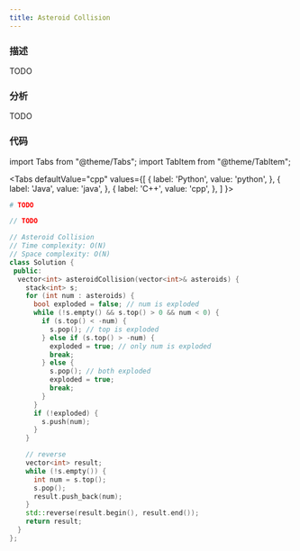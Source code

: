 ```yaml
---
title: Asteroid Collision
---
```


### 描述

TODO

### 分析

TODO

### 代码

import Tabs from "@theme/Tabs";
import TabItem from "@theme/TabItem";

<Tabs
defaultValue="cpp"
values={[
{ label: 'Python', value: 'python', },
{ label: 'Java', value: 'java', },
{ label: 'C++', value: 'cpp', },
]
}>
<TabItem value="python">

```python
# TODO
```

</TabItem>
<TabItem value="java">

```java
// TODO
```

</TabItem>
<TabItem value="cpp">

```cpp
// Asteroid Collision
// Time complexity: O(N)
// Space complexity: O(N)
class Solution {
 public:
  vector<int> asteroidCollision(vector<int>& asteroids) {
    stack<int> s;
    for (int num : asteroids) {
      bool exploded = false; // num is exploded
      while (!s.empty() && s.top() > 0 && num < 0) {
        if (s.top() < -num) {
          s.pop(); // top is exploded
        } else if (s.top() > -num) {
          exploded = true; // only num is exploded
          break;
        } else {
          s.pop(); // both exploded
          exploded = true;
          break;
        }
      }
      if (!exploded) {
        s.push(num);
      }
    }

    // reverse
    vector<int> result;
    while (!s.empty()) {
      int num = s.top();
      s.pop();
      result.push_back(num);
    }
    std::reverse(result.begin(), result.end());
    return result;
  }
};
```

</TabItem>
</Tabs>
